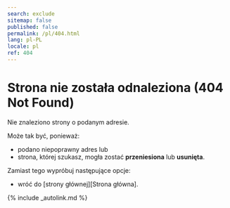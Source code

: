 ```yaml
---
search: exclude
sitemap: false
published: false
permalink: /pl/404.html
lang: pl-PL
locale: pl
ref: 404
---
```


# Strona nie została odnaleziona (404 Not Found)

Nie znaleziono strony o podanym adresie.

Może tak być, ponieważ:
- podano niepoprawny adres lub
- strona, której szukasz, mogła zostać __przeniesiona__ lub **usunięta**.

Zamiast tego wypróbuj następujące opcje:
- wróć do [strony głównej][Strona główna].

<!--
HTTP 404 Not Found
HTTP/1.1 404 Not Found
-->
[comment]: <> (Use search option to see if the page is available elsewhere)

{% include _autolink.md %}
